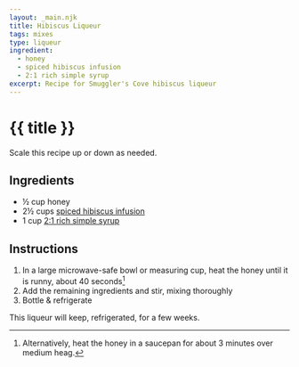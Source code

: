 ```yaml
---
layout: _main.njk
title: Hibiscus Liqueur
tags: mixes
type: liqueur
ingredient:
  - honey
  - spiced hibiscus infusion
  - 2:1 rich simple syrup
excerpt: Recipe for Smuggler's Cove hibiscus liqueur
---
```


<!-- markdownlint-disable MD025 -->
# {{ title }}
<!-- markdownlint-enable MD025 -->

<tiki-callout type="tip">

  Scale this recipe up or down as needed.

</tiki-callout>

## Ingredients

* &frac12; cup honey
* 2&frac12; cups [spiced hibiscus infusion](/mixes/spiced-hibiscus-infusion/)
* 1 cup [2:1 rich simple syrup](/mixes/2-1-simple-syrup/)

## Instructions

1. In a large microwave-safe bowl or measuring cup, heat the honey until it is runny, about 40 seconds[^1]
2. Add the remaining ingredients and stir, mixing thoroughly
3. Bottle & refrigerate

[^1]: Alternatively, heat the honey in a saucepan for about 3 minutes over medium heag.

<tiki-callout type="note">

  This liqueur will keep, refrigerated, for a few weeks.

</tiki-callout>

<div
  class="sr-only"
  data-cat[0]="Liqueur"
  data-ingredient[0]="Honey"
  data-ingredient[1]="Spiced hibiscus infusion"
  data-ingredient[2]="2:1 rich simple syrup"
  data-pagefind-filter="
    Category[data-cat[0]],
    Ingredient[data-ingredient[0]],
    Ingredient[data-ingredient[1]],
    Ingredient[data-ingredient[2]],
    Pantry[data-ingredient[0]],
    Preparation[data-ingredient[1]],
    Syrup[data-ingredient[2]]
  "
>
</div>
